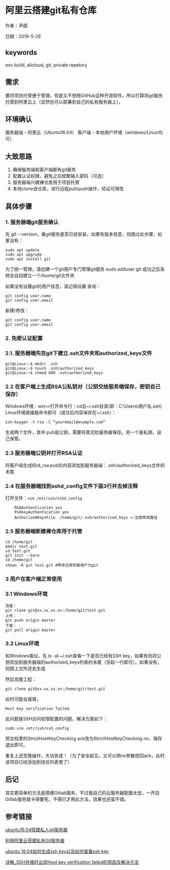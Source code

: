 # 阿里云搭建git私有仓库

作者：尹超

日期：2019-5-28

## keywords

env build,  alicloud, git, private repetory

## 需求

要将项目托管便于管理，但是又不想用GitHub这种开源软件。所以打算将git服务托管到阿里云上（显然也可以部署到自己的私有服务器上）。

## 环境确认
服务器端 - 阿里云（Ubuntu16.04）
客户端 - 本地用户环境（windows/Linux均可）

## 大致思路
  1. 确保服务端和客户端都有git服务
  2. 配置认证权限，避免之后频繁输入密码（可选）
  3. 服务器端兴建裸仓库用于项目托管
  4. 本地clone该仓库，进行远程pull/push操作，验证可用性

## 具体步骤
### 1. 服务器端git服务确认
先 git --version，看git服务是否已经安装，如果有版本信息，则跳过此步骤，如果没有：

    sudo apt update
    sudo apt upgrade
    sudo apt install git

为了统一管理，请创建一个git用户专门管理git服务
sudo adduser git
成功之后系统会自动建立一个/home/git文件夹

如果没有设置git的用户信息，请记得设置
查询：

```
git config user.name
git config user.email
```

新建/修改：

```
git config user.name
git config user.email
```

### 2. 免密认证配置
### 2.1. 服务器端先在git下建立.ssh文件夹和authorized_keys文件

    git@Linux:~$ mkdir .ssh
    git@Linux:~$ touch .ssh/authorized_keys
    git@Linux:~$ chmod 600 .ssh/authorized_keys 

### 2.2 在客户端上生成RSA公私钥对（公钥交给服务端保存，密钥自己保存）

Windows环境：win+r打开命令行：cd去~/.ssh目录(即：C:\Users\用户名\.ssh)
Linux环境直接敲命令即可（成功后内容保存在~/.ssh）：

    ssh-keygen -t rsa -C “youremail@example.com”

生成两个文件，其中.pub是公钥，需要将其交给服务器保存。另一个是私钥，自己保管。

### 2.3 服务器端公钥并打开RSA认证

将客户端生成的id_rsa.pub的内容添加到服务器端：.ssh/authorized_keys文件的末尾

### 2.4 在服务器端找到sshd_config文件下面3行并去掉注释

打开文件：`vim /etc/ssh/sshd_config`

```
    RSAAuthentication yes     
    PubkeyAuthentication yes     
    AuthorizedKeysFile  /home/git/.ssh/authorized_keys <-注意修改路径
```

### 2.5 服务器端新建裸仓库用于托管

    cd /home/git
    mkdir test.git
    cd test.git
    git init --bare
    cd /home/git
    chown -R git test.git #修改仓库所属用户为git

### 3 用户在客户端正常使用

### 3.1 Windows环境

```
克隆：
git clone git@xx.xx.xx.xx:/home/git/test.git 
上传：
git push origin master
下载：
git pull origin master
```

### 3.2 Linux环境

和Windows类似，先 ls -al ~/.ssh查看一下是否已经有SSH key，如果有则将公钥添加到服务器端的authorized_keys列表的末尾（另起一行即可）。如果没有，则按上文所述去生成

然后克隆工程：

`git clone git@xx.xx.xx.xx:/home/git/test.git `

此时可能会报错，

`Host key verification failed.`

此问题是SSH访问权限配置的问题，解决方案如下：

`sudo vim /etc/ssh/ssh_config`

把文档里的StrictHostKeyChecking ack改为StrictHostKeyChecking no，保存退出即可。

重复上述克隆操作，大功告成！（为了安全起见，又可以把no参数改回ack，此时该项目已经添加到信任列表里了）

## 后记
其实更简单的方法是搭建Gitlab服务，不过我自己的云服务器配置太低，一开启Gitlab服务就卡得要死，不得已才用此方法，效果也还蛮不错。

## 参考链接

[ubuntu16.04搭建私人git服务器](https://blog.csdn.net/u011050582/article/details/78768408)

[利用阿里云搭建私有Git服务器](https://www.cnblogs.com/yominhi/p/9759246.html)

[ubuntu 16.04如何生成ssh key以及如何查看ssh key](https://blog.csdn.net/jiayoudangdang/article/details/79477860)

[详解_SSH连接时出现Host key verification failed的原因及解决方法](https://blog.csdn.net/u010070526/article/details/80920643)


